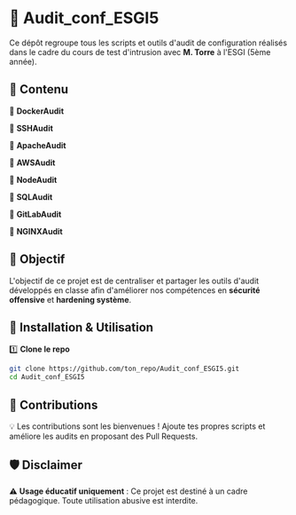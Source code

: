 
# 📌 Audit_conf_ESGI5

Ce dépôt regroupe tous les scripts et outils d'audit de configuration réalisés dans le cadre du cours de test d'intrusion avec **M. Torre** à l'ESGI (5ème année).  

## 📂 Contenu  

🔹 **DockerAudit**

🔹 **SSHAudit**

🔹 **ApacheAudit**

🔹 **AWSAudit**

🔹 **NodeAudit**

🔹 **SQLAudit**

🔹 **GitLabAudit**

🔹 **NGINXAudit**


## 🚀 Objectif  

L'objectif de ce projet est de centraliser et partager les outils d'audit développés en classe afin d'améliorer nos compétences en **sécurité offensive** et **hardening système**.  

## 🔧 Installation & Utilisation  

1️⃣ **Clone le repo**  
```bash
git clone https://github.com/ton_repo/Audit_conf_ESGI5.git
cd Audit_conf_ESGI5
```

## 📜 Contributions  

💡 Les contributions sont les bienvenues ! Ajoute tes propres scripts et améliore les audits en proposant des Pull Requests.  

## 🛡️ Disclaimer  

⚠️ **Usage éducatif uniquement** : Ce projet est destiné à un cadre pédagogique. Toute utilisation abusive est interdite.  